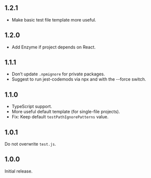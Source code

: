 ## 1.2.1

* Make basic test file template more useful.

## 1.2.0

* Add Enzyme if project depends on React.

## 1.1.1

* Don’t update `.npmignore` for private packages.
* Suggest to run jest-codemods via npx and with the --force switch.

## 1.1.0

* TypeScript support.
* More useful default template (for single-file projects).
* Fix: Keep default `testPathIgnorePatterns` value.

## 1.0.1

Do not overwrite `test.js`.

## 1.0.0

Initial release.
